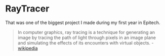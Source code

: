RayTracer
=========

That was one of the biggest project I made during my first year in Epitech.

> In computer graphics, ray tracing is a technique for generating an image by tracing the path of light through pixels in an image plane and simulating the effects of its encounters with virtual objects. - [wikipedia](http://en.wikipedia.org/wiki/Ray_tracing_(graphics))